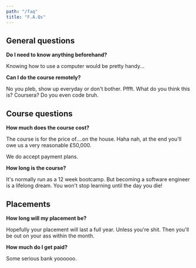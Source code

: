 ```yaml
---
path: "/faq"
title: "F.A.Qs"
---
```


## General questions

**Do I need to know anything beforehand?**

Knowing how to use a computer would be pretty handy...

**Can I do the course remotely?**

No you pleb, show up everyday or don't bother. Pffft. What do you think this is? Coursera? Do you even code bruh. 

## Course questions

**How much does the course cost?**

The course is for the price of....on the house. Haha nah, at the end you'll owe us a very reasonable £50,000. 

We do accept payment plans.

**How long is the course?**

It's normally run as a 12 week bootcamp. But becoming a software engineer is a lifelong dream. You won't stop learning until the day you die!

## Placements

**How long will my placement be?**

Hopefully your placement will last a full year. Unless you're shit. Then you'll be out on your ass within the month.

**How much do I get paid?**

Some serious bank yoooooo.